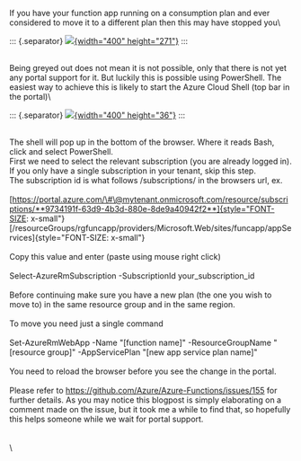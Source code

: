 If you have your function app running on a consumption plan and ever
considered to move it to a different plan then this may have stopped
you\

::: {.separator}
[![](https://4.bp.blogspot.com/-haeog5lBb7E/W4bnQRqK1QI/AAAAAAAAlSA/hycjI6N0dnwqURRUhPivh_UvhVImbd9uQCLcBGAs/s400/consmplan.PNG){width="400"
height="271"}](https://4.bp.blogspot.com/-haeog5lBb7E/W4bnQRqK1QI/AAAAAAAAlSA/hycjI6N0dnwqURRUhPivh_UvhVImbd9uQCLcBGAs/s1600/consmplan.PNG)
:::

\
Being greyed out does not mean it is not possible, only that there is
not yet any portal support for it. But luckily this is possible using
PowerShell. The easiest way to achieve this is likely to start the Azure
Cloud Shell (top bar in the portal)\

::: {.separator}
[![](https://1.bp.blogspot.com/-fE5a5j1YGXg/W4boEirA6fI/AAAAAAAAlSI/B9QmX3JOlU8544L6SKEWcMhu4avoS_BegCLcBGAs/s400/cloudshell.PNG){width="400"
height="36"}](https://1.bp.blogspot.com/-fE5a5j1YGXg/W4boEirA6fI/AAAAAAAAlSI/B9QmX3JOlU8544L6SKEWcMhu4avoS_BegCLcBGAs/s1600/cloudshell.PNG)
:::

\
The shell will pop up in the bottom of the browser. Where it reads Bash,
click and select PowerShell.\
First we need to select the relevant subscription (you are already
logged in). If you only have a single subscription in your tenant, skip
this step.\
The subscription id is what follows /subscriptions/ in the browsers url,
ex.\
\
[https://portal.azure.com/\#\@mytenant.onmicrosoft.com/resource/subscriptions/**9734191f-63d9-4b3d-880e-8de9a40942f2**]{style="FONT-SIZE: x-small"}\
[/resourceGroups/rgfuncapp/providers/Microsoft.Web/sites/funcapp/appServices]{style="FONT-SIZE: x-small"}\
\
Copy this value and enter (paste using mouse right click)\
\
Select-AzureRmSubscription -SubscriptionId your\_subscription\_id\
\
Before continuing make sure you have a new plan (the one you wish to
move to) in the same resource group and in the same region.\
\
To move you need just a single command\
\
Set-AzureRmWebApp -Name \"\[function name\]\" -ResourceGroupName
\"\[resource group\]\" -AppServicePlan \"\[new app service plan
name\]\"\
\
You need to reload the browser before you see the change in the portal.\
\
Please refer to <https://github.com/Azure/Azure-Functions/issues/155>
for further details. As you may notice this blogpost is simply
elaborating on a comment made on the issue, but it took me a while to
find that, so hopefully this helps someone while we wait for portal
support.\
\
\
\

<div>

</div>
